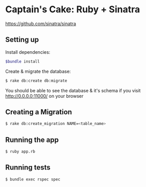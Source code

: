 # Captain's Cake: Ruby + Sinatra

https://github.com/sinatra/sinatra


## Setting up

Install dependencies:

```bash
$bundle install
````


Create & migrate the database:
```bash
$ rake db:create db:migrate
```

You should be able to see the database & it's schema if you visit http://0.0.0.0:11000/ on your browser

## Creating a Migration
```bash
$ rake db:create_migration NAME=<table_name>
```

## Running the app
```bash
$ ruby app.rb
```

## Running tests
```bash
$ bundle exec rspec spec
```